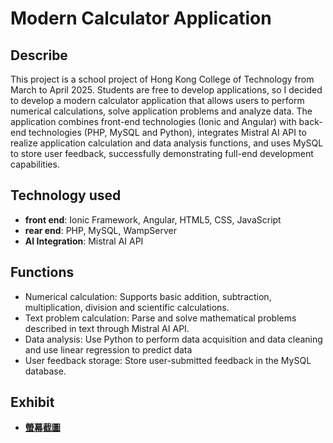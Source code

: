 # Modern Calculator Application

## Describe
This project is a school project of Hong Kong College of Technology from March to April 2025. Students are free to develop applications, so I decided to develop a modern calculator application that allows users to perform numerical calculations, solve application problems and analyze data. The application combines front-end technologies (Ionic and Angular) with back-end technologies (PHP, MySQL and Python), integrates Mistral AI API to realize application calculation and data analysis functions, and uses MySQL to store user feedback, successfully demonstrating full-end development capabilities.

## Technology used
- **front end**: Ionic Framework, Angular, HTML5, CSS, JavaScript
- **rear end**: PHP, MySQL, WampServer
- **AI Integration**: Mistral AI API

## Functions
- Numerical calculation: Supports basic addition, subtraction, multiplication, division and scientific calculations.
- Text problem calculation: Parse and solve mathematical problems described in text through Mistral AI API.
- Data analysis: Use Python to perform data acquisition and data cleaning and use linear regression to predict data
- User feedback storage: Store user-submitted feedback in the MySQL database.

## Exhibit
- **[螢幕截圖](HomePage.png)**
